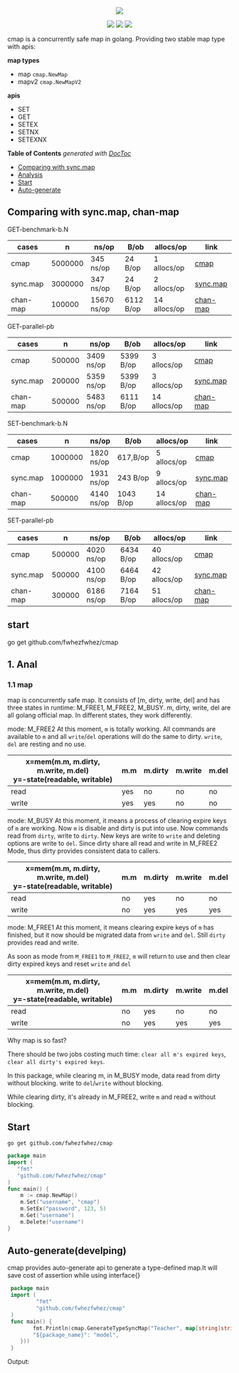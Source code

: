 <p align="center">
    <a href="https://github.com/fwhezfwhez/cmap"><img src="https://user-images.githubusercontent.com/36189053/79290712-70a76400-7eff-11ea-8cb5-cefca8e4adfc.png"></a>
</p>

<p align="center">
    <a href="https://godoc.org/github.com/fwhezfwhez/cmap"><img src="http://img.shields.io/badge/godoc-reference-blue.svg?style=flat"></a>
    <a href="https://www.travis-ci.org/fwhezfwhez/cmap"><img src="https://www.travis-ci.org/fwhezfwhez/cmap.svg?branch=master"></a>
    <a href="https://codecov.io/gh/fwhezfwhez/cmap"><img src="https://codecov.io/gh/fwhezfwhez/cmap/branch/master/graph/badge.svg"></a>
</p>

cmap is a concurrently safe map in golang. Providing two stable map type with apis:

**map types**

- map   `cmap.NewMap`
- mapv2 `cmap.NewMapV2`

**apis**

- SET
- GET
- SETEX
- SETNX
- SETEXNX

<!-- START doctoc generated TOC please keep comment here to allow auto update -->
<!-- DON'T EDIT THIS SECTION, INSTEAD RE-RUN doctoc TO UPDATE -->
**Table of Contents**  *generated with [DocToc](https://github.com/thlorenz/doctoc)*

- [Comparing with sync.map](#comparing-with-syncmap)
- [Analysis](#analysis)
- [Start](#start)
- [Auto-generate](#auto-generate)

<!-- END doctoc generated TOC please keep comment here to allow auto update -->

## Comparing with sync.map, chan-map
GET-benchmark-b.N

| cases | n | ns/op | B/ob | allocs/op | link |
| ---- | --- | --- | -- | --- |----- |
| cmap | 5000000 | 345 ns/op |24 B/op | 1 allocs/op | [cmap](https://github.com/fwhezfwhez/cmap/blob/6df9dfc8a3c29eb19c0a72cbd7d3917185c5ecfa/map_test.go#L232) |
| sync.map | 3000000 | 347 ns/op | 24 B/op | 2 allocs/op | [sync.map](https://github.com/fwhezfwhez/cmap/blob/6df9dfc8a3c29eb19c0a72cbd7d3917185c5ecfa/map_test.go#L247) |
| chan-map | 100000 |15670 ns/op | 6112 B/op | 14 allocs/op | [chan-map](https://github.com/fwhezfwhez/cmap/blob/6df9dfc8a3c29eb19c0a72cbd7d3917185c5ecfa/chan-map_test.go#L56) |

GET-parallel-pb

| cases | n | ns/op | B/ob | allocs/op | link |
| ---- | --- | --- | -- | --- |----- |
| cmap | 500000 | 3409 ns/op | 5399 B/op | 3 allocs/op | [cmap](https://github.com/fwhezfwhez/cmap/blob/6df9dfc8a3c29eb19c0a72cbd7d3917185c5ecfa/map_test.go#L290) |
| sync.map | 200000 | 5359 ns/op | 5399 B/op | 3 allocs/op | [sync.map](https://github.com/fwhezfwhez/cmap/blob/6df9dfc8a3c29eb19c0a72cbd7d3917185c5ecfa/map_test.go#L308) |
| chan-map | 500000	| 5483 ns/op | 6111 B/op | 14 allocs/op | [chan-map](https://github.com/fwhezfwhez/cmap/blob/6df9dfc8a3c29eb19c0a72cbd7d3917185c5ecfa/chan-map_test.go#L108) |

SET-benchmark-b.N

| cases | n | ns/op | B/ob | allocs/op | link |
| ---- | --- | --- | -- | --- |----- |
| cmap | 1000000 | 1820 ns/op | 617,B/op | 5 allocs/op | [cmap](https://github.com/fwhezfwhez/cmap/blob/6df9dfc8a3c29eb19c0a72cbd7d3917185c5ecfa/map_test.go#L213) |
| sync.map | 1000000 | 1931 ns/op | 243 B/op | 9 allocs/op | [sync.map](https://github.com/fwhezfwhez/cmap/blob/6df9dfc8a3c29eb19c0a72cbd7d3917185c5ecfa/map_test.go#L222) |
| chan-map | 500000	| 4140 ns/op | 1043 B/op | 14 allocs/op | [chan-map](https://github.com/fwhezfwhez/cmap/blob/6df9dfc8a3c29eb19c0a72cbd7d3917185c5ecfa/chan-map_test.go#L40) |

SET-parallel-pb

| cases | n | ns/op | B/ob | allocs/op | link |
| ---- | --- | --- | -- | --- |----- |
| cmap | 500000 | 4020 ns/op | 6434 B/op | 40 allocs/op | [cmap](https://github.com/fwhezfwhez/cmap/blob/6df9dfc8a3c29eb19c0a72cbd7d3917185c5ecfa/map_test.go#L262) |
| sync.map | 500000 | 4100 ns/op | 6464 B/op | 42 allocs/op | [sync.map](https://github.com/fwhezfwhez/cmap/blob/6df9dfc8a3c29eb19c0a72cbd7d3917185c5ecfa/map_test.go#L276) |
| chan-map | 300000 | 6186 ns/op | 7164 B/op | 51 allocs/op | [chan-map](https://github.com/fwhezfwhez/cmap/blob/6df9dfc8a3c29eb19c0a72cbd7d3917185c5ecfa/chan-map_test.go#L90) |

## start
go get github.com/fwhezfwhez/cmap

## 1. Anal
### 1.1 map
map is concurrently safe map. It consists of [m, dirty, write, del] and has three states in runtime: M_FREE1, M_FREE2, M_BUSY.
m, dirty, write, del are all golang official map. In different states, they work differently.

mode: M_FREE2
At this moment, `m` is totally working. All commands are available to `m` and all `write`/`del` operations will do the same to dirty.
`write`, `del` are resting and no use.

| x=mem(m.m, m.dirty, m.write, m.del) <br> y=-state(readable, writable) | m.m | m.dirty | m.write | m.del |
| --- | --- | --- | --- |------ |
| read | yes | no | no | no |
| write| yes | yes | no | no |

mode: M_BUSY
At this moment, it means a process of clearing expire keys of `m` are working. Now `m` is disable and dirty is put into use.
Now commands read from `dirty`, write to `dirty`. New keys are write to `write` and deleting options are write to `del`.
Since dirty share all read and write in M_FREE2 Mode, thus dirty provides consistent data to callers.

| x=mem(m.m, m.dirty, m.write, m.del) <br> y=-state(readable, writable) | m.m | m.dirty | m.write | m.del |
| --- | --- | --- |-- | ---- |
| read | no | yes | no | no |
| write| no | yes | yes | yes |

mode: M_FREE1
At this moment, it means clearing expire keys of `m` has finished, but it now should be migrated data from `write` and `del`.
Still `dirty` provides read and write.

As soon as mode from `M_FREE1` to `M_FREE2`, `m` will return to use and then clear dirty expired keys and reset `write` and `del`

| x=mem(m.m, m.dirty, m.write, m.del) <br> y=-state(readable, writable) | m.m | m.dirty | m.write | m.del |
| --- | --- | --- |-- | ---- |
| read | no | yes | no | no |
| write| no | yes | yes | yes |


Why map is so fast?

There should be  two jobs costing much time: `clear all m's expired keys`, `clear all dirty's expired keys`.

In this package, while clearing m, in M_BUSY mode, data read from dirty without blocking. write to `del`/`write` without blocking.

While clearing dirty, it's already in M_FREE2, write `m` and read `m` without blocking.

## Start
`go get github.com/fwhezfwhez/cmap`

```go
package main
import (
   "fmt"
   "github.com/fwhezfwhez/cmap"
)
func main() {
    m := cmap.NewMap()
    m.Set("username", "cmap")
    m.SetEx("password", 123, 5)
    m.Get("username")
    m.Delete("username")
}
```

## Auto-generate(develping)
cmap provides auto-generate api to generate a type-defined map.It will save cost of assertion while using interface{}
```go
 package main
 import (
         "fmt"
         "github.com/fwhezfwhez/cmap"
 )
 func main() {
        fmt.Println(cmap.GenerateTypeSyncMap("Teacher", map[string]string{
		"${package_name}": "model",
	}))
 }
```
Output:
```go
```
